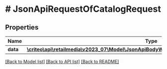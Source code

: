 # # JsonApiRequestOfCatalogRequest

## Properties

Name | Type | Description | Notes
------------ | ------------- | ------------- | -------------
**data** | [**\criteo\api\retailmedia\v2023_07\Model\JsonApiBodyWithoutIdOfCatalogRequestAndCatalogRequest**](JsonApiBodyWithoutIdOfCatalogRequestAndCatalogRequest.md) |  | [optional]

[[Back to Model list]](../../README.md#models) [[Back to API list]](../../README.md#endpoints) [[Back to README]](../../README.md)
